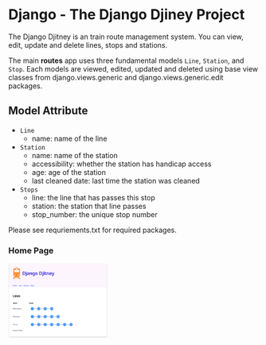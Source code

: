 # Django - The Django Djiney Project

The Django Djitney is an train route management system. You can view, edit, update and delete lines, stops and stations.

The main <strong>routes</strong> app uses three fundamental models <code>Line</code>, <code>Station</code>, and <code>Stop</code>. Each models are viewed, edited, updated and deleted using base view classes from django.views.generic and django.views.generic.edit packages.

## Model Attribute
<ul>
    <li><code>Line</code>
        <ul>
            <li>name: name of the line</li>
        </ul>
    </li>
    <li><code>Station</code>
        <ul>
            <li>name: name of the station</li>
            <li>accessibility: whether the station has handicap access</li>
            <li>age: age of the station</li>
            <li>last cleaned date: last time the station was cleaned</li>
        </ul>
    </li>
    <li><code>Stops</code>
        <ul>
            <li>line: the line that has passes this stop</li>
            <li>station: the station that line passes</li>
            <li>stop_number: the unique stop number</li>
        </ul>
    </li>

</ul>

Please see requriements.txt for required packages.

### Home Page
<img src="/img/:home:.png" height=150 width=200 />

### 